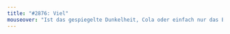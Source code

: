 ```yaml
---
title: "#2876: Viel"
mouseover: "Ist das gespiegelte Dunkelheit, Cola oder einfach nur das Ergebnis fredschen Badens?"
---
```


